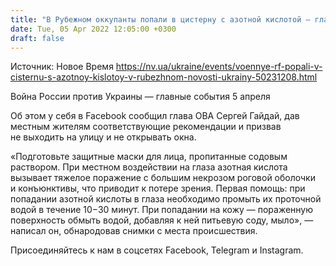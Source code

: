 ```yaml
---
title: "В Рубежном оккупанты попали в цистерну с азотной кислотой — глава ОВА"
date: Tue, 05 Apr 2022 12:05:00 +0300
draft: false
---
```

Источник: Новое Время https://nv.ua/ukraine/events/voennye-rf-popali-v-cisternu-s-azotnoy-kislotoy-v-rubezhnom-novosti-ukrainy-50231208.html


Война России против Украины — главные события 5 апреля

Об этом у себя в Facebook сообщил глава ОВА Сергей Гайдай, дав местным жителям соответствующие рекомендации и призвав не выходить на улицу и не открывать окна.

«Подготовьте защитные маски для лица, пропитанные содовым раствором. При местном воздействии на глаза азотная кислота вызывает тяжелое поражение с большим некрозом роговой оболочки и конъюнктивы, что приводит к потере зрения. Первая помощь: при попадании азотной кислоты в глаза необходимо промыть их проточной водой в течение 10−30 минут. При попадании на кожу — пораженную поверхность обмыть водой, добавляя к ней питьевую соду, мыло», — написал он, обнародовав снимки с места происшествия.

Присоединяйтесь к нам в соцсетях Facebook, Telegram и Instagram.
